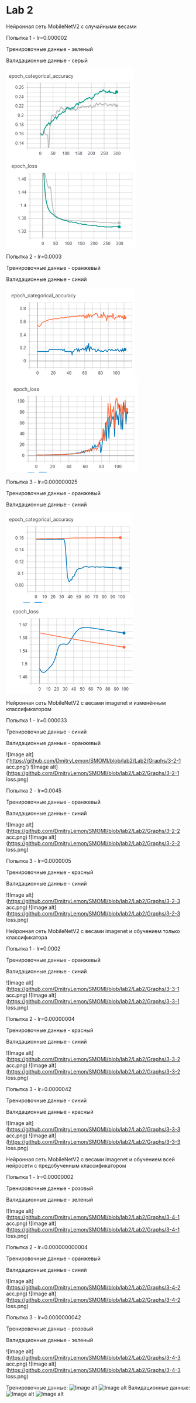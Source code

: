 # Lab 2


Нейронная сеть MobileNetV2 с случайными весами

Попытка 1 - lr=0.000002

Тренировочные данные - зеленый

Валидационные данные - серый

![Image alt](https://github.com/DmitryLemon/SMOMI/blob/lab2/Lab2/Graphs/3-1-1-acc.png)
![Image alt](https://github.com/DmitryLemon/SMOMI/blob/lab2/Lab2/Graphs/3-1-1-loss.png)


Попытка 2 - lr=0.0003

Тренировочные данные - оранжевый

Валидационные данные - синий

![Image alt](https://github.com/DmitryLemon/SMOMI/blob/lab2/Lab2/Graphs/3-1-2-acc.png)
![Image alt](https://github.com/DmitryLemon/SMOMI/blob/lab2/Lab2/Graphs/3-1-2-loss.png)

Попытка 3 - lr=0.000000025

Тренировочные данные - оранжевый

Валидационные данные - синий

![Image alt](https://github.com/DmitryLemon/SMOMI/blob/lab2/Lab2/Graphs/3-1-3-acc.png)
![Image alt](https://github.com/DmitryLemon/SMOMI/blob/lab2/Lab2/Graphs/3-1-3-loss.png)


Нейронная сеть MobileNetV2 с весами imagenet и изменённым классификатором

Попытка 1 - lr=0.000033

Тренировочные данные - синий

Валидационные данные - оранжевый

![Image alt]('https://github.com/DmitryLemon/SMOMI/blob/lab2/Lab2/Graphs/3-2-1 acc.png')
![Image alt](https://github.com/DmitryLemon/SMOMI/blob/lab2/Lab2/Graphs/3-2-1 loss.png)

Попытка 2 - lr=0.0045

Тренировочные данные - оранжевый

Валидационные данные - синий

![Image alt](https://github.com/DmitryLemon/SMOMI/blob/lab2/Lab2/Graphs/3-2-2 acc.png)
![Image alt](https://github.com/DmitryLemon/SMOMI/blob/lab2/Lab2/Graphs/3-2-2 loss.png)

Попытка 3 - lr=0.0000005

Тренировочные данные - красный

Валидационные данные - синий

![Image alt](https://github.com/DmitryLemon/SMOMI/blob/lab2/Lab2/Graphs/3-2-3 acc.png)
![Image alt](https://github.com/DmitryLemon/SMOMI/blob/lab2/Lab2/Graphs/3-2-3 loss.png)


Нейронная сеть MobileNetV2 с весами imagenet и обучением только классификатора


Попытка 1 - lr=0.0002

Тренировочные данные - оранжевый

Валидационные данные - синий

![Image alt](https://github.com/DmitryLemon/SMOMI/blob/lab2/Lab2/Graphs/3-3-1 acc.png)
![Image alt](https://github.com/DmitryLemon/SMOMI/blob/lab2/Lab2/Graphs/3-3-1 loss.png)

Попытка 2 - lr=0.00000004

Тренировочные данные - красный

Валидационные данные - синий

![Image alt](https://github.com/DmitryLemon/SMOMI/blob/lab2/Lab2/Graphs/3-3-2 acc.png)
![Image alt](https://github.com/DmitryLemon/SMOMI/blob/lab2/Lab2/Graphs/3-3-2 loss.png)

Попытка 3 - lr=0.0000042

Тренировочные данные - синий

Валидационные данные - красный

![Image alt](https://github.com/DmitryLemon/SMOMI/blob/lab2/Lab2/Graphs/3-3-3 acc.png)
![Image alt](https://github.com/DmitryLemon/SMOMI/blob/lab2/Lab2/Graphs/3-3-3 loss.png)


Нейронная сеть MobileNetV2 с весами imagenet и обучением всей нейросети с предобученным классификатором

Попытка 1 - lr=0.00000002

Тренировочные данные - розовый

Валидационные данные - зеленый

![Image alt](https://github.com/DmitryLemon/SMOMI/blob/lab2/Lab2/Graphs/3-4-1 acc.png)
![Image alt](https://github.com/DmitryLemon/SMOMI/blob/lab2/Lab2/Graphs/3-4-1 loss.png)

Попытка 2 - lr=0.000000000004

Тренировочные данные - оранжевый

Валидационные данные - синий

![Image alt](https://github.com/DmitryLemon/SMOMI/blob/lab2/Lab2/Graphs/3-4-2 acc.png)
![Image alt](https://github.com/DmitryLemon/SMOMI/blob/lab2/Lab2/Graphs/3-4-2 loss.png)

Попытка 3 - lr=0.0000000042

Тренировочные данные - розовый

Валидационные данные - зеленый

![Image alt](https://github.com/DmitryLemon/SMOMI/blob/lab2/Lab2/Graphs/3-4-3 acc.png)
![Image alt](https://github.com/DmitryLemon/SMOMI/blob/lab2/Lab2/Graphs/3-4-3 loss.png)


Тренировочные данные:
![Image alt]()
![Image alt]()
Валидационные данные:
![Image alt]()
![Image alt]()
